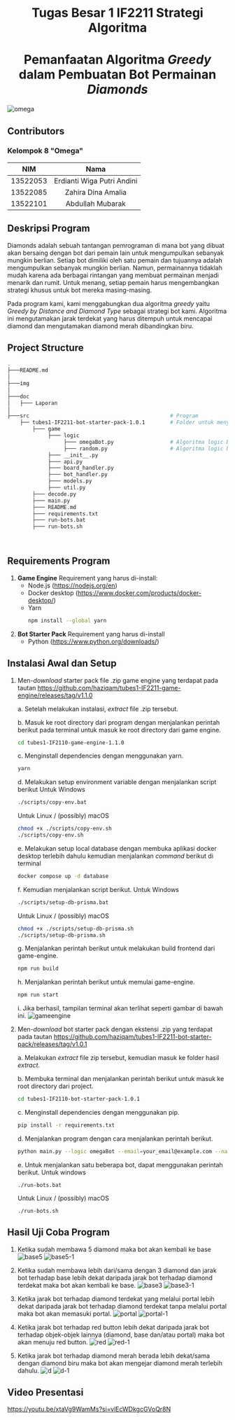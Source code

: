 <h1 align="center"> Tugas Besar 1 IF2211 Strategi Algoritma </h1>
<h1 align="center">  Pemanfaatan Algoritma <em> Greedy </em> dalam Pembuatan Bot Permainan <em> Diamonds </em> </h1>

![omega](img/omega.jpg)

## Contributors
### **Kelompok 8 "Omega"**
|   NIM    |                  Nama                  |
| :------: | :------------------------------------: |
| 13522053 |       Erdianti Wiga Putri Andini       |
| 13522085 |          Zahira Dina Amalia            |
| 13522101 |           Abdullah Mubarak             |

## Deskripsi Program
Diamonds adalah sebuah tantangan pemrograman di mana bot yang dibuat akan bersaing dengan bot dari pemain lain untuk mengumpulkan sebanyak mungkin berlian. Setiap bot dimiliki oleh satu pemain dan tujuannya adalah mengumpulkan sebanyak mungkin berlian. Namun, permainannya tidaklah mudah karena ada berbagai rintangan yang membuat permainan menjadi menarik dan rumit. Untuk menang, setiap pemain harus mengembangkan strategi khusus untuk bot mereka masing-masing.

Pada program kami, kami menggabungkan dua algoritma *greedy* yaitu *Greedy by Distance and Diamond Type* sebagai strategi bot kami. Algoritma ini mengutamakan jarak terdekat yang harus ditempuh untuk mencapai diamond dan mengutamakan diamond merah dibandingkan biru.

## Project Structure
```bash
.
├───README.md
│
├───img                                   
│
├───doc  
│   ├─── Laporan
│                      
├───src                                             # Program
    ├── tubes1-IF2211-bot-starter-pack-1.0.1        # Folder untuk menyimpan algoritma      
        ├─── game
             ├─── logic 
                  ├─── omegaBot.py                  # Algoritma logic bot omega
                  ├─── random.py                    # Algoritma logic bot bawaan
             ├─── __init__.py 
             ├─── api.py 
             ├─── board_handler.py 
             ├─── bot_handler.py 
             ├─── models.py 
             ├─── util.py 
        ├─── decode.py
        ├─── main.py
        ├─── README.md
        ├─── requirements.txt
        ├─── run-bots.bat
        ├─── run-bots.sh

        


```


## Requirements Program
1. **Game Engine**
    Requirement yang harus di-install: 
    - Node.js (https://nodejs.org/en) 
    - Docker desktop (https://www.docker.com/products/docker-desktop/) 
    - Yarn
        ```bash
        npm install --global yarn
        ```
2. **Bot Starter Pack**
    Requirement yang harus di-install
    - Python (https://www.python.org/downloads/) 


## Instalasi Awal dan Setup
1. Men-*download* starter pack file .zip game engine yang terdapat pada tautan https://github.com/haziqam/tubes1-IF2211-game-engine/releases/tag/v1.1.0

    a. Setelah melakukan instalasi, *extract* file .zip tersebut.
    
    b. Masuk ke root directory dari program dengan menjalankan perintah berikut pada terminal untuk masuk ke root directory dari game engine.
    ```bash
    cd tubes1-IF2110-game-engine-1.1.0
    ```
    c. Menginstall dependencies dengan menggunakan yarn. 
    ``` bash
    yarn
    ```
    d. Melakukan setup environment variable dengan menjalankan script berikut
    Untuk Windows
    ```bash
    ./scripts/copy-env.bat
    ```
	Untuk Linux / (possibly) macOS
    ```bash
    chmod +x ./scripts/copy-env.sh
    ./scripts/copy-env.sh
    ```    
    e. Melakukan setup local database dengan membuka aplikasi docker desktop terlebih dahulu kemudian menjalankan *command* berikut di terminal
    ```bash
    docker compose up -d database
    ```
    f. Kemudian menjalankan script berikut. 
    Untuk Windows
    ```bash
    ./scripts/setup-db-prisma.bat
    ```
    Untuk Linux / (possibly) macOS
    ```bash
    chmod +x ./scripts/setup-db-prisma.sh
    ./scripts/setup-db-prisma.sh
    ```
    g. Menjalankan perintah berikut untuk melakukan build frontend dari game-engine.
    ```bash
    npm run build
    ```
    h. Menjalankan perintah berikut untuk memulai game-engine.
    ```bash
    npm run start
    ```
    i. Jika berhasil, tampilan terminal akan terlihat seperti gambar di bawah ini.
    ![gameengine](img/gameengine.png)


2. Men-*download* bot starter pack dengan ekstensi .zip yang terdapat pada tautan https://github.com/haziqam/tubes1-IF2211-bot-starter-pack/releases/tag/v1.0.1 
    
    a. Melakukan *extract* file zip tersebut, kemudian masuk ke folder hasil *extract*.

    b. Membuka terminal dan menjalankan perintah berikut untuk masuk ke root directory dari project.
    ```bash
    cd tubes1-IF2110-bot-starter-pack-1.0.1
    ```
    c. Menginstall dependencies dengan menggunakan pip.
    ```bash
    pip install -r requirements.txt
    ```
    d. Menjalankan program dengan cara menjalankan perintah berikut. 
    ``` bash
    python main.py --logic omegaBot --email=your_email@example.com --name=your_name --password=your_password --team etimo
    ```
    e. Untuk menjalankan satu beberapa bot, dapat menggunakan perintah berikut.
    Untuk windows
    ```
    ./run-bots.bat
    ```
    Untuk Linux / (possibly) macOS
    ```
    ./run-bots.sh
    ```

## Hasil Uji Coba Program
1. Ketika sudah membawa 5 diamond maka bot akan kembali ke base
![base5](img/base5.png)
![base5-1](img/base5-1.png)

2. Ketika sudah membawa lebih dari/sama dengan 3 diamond dan jarak bot terhadap base lebih dekat daripada jarak bot terhadap diamond terdekat maka bot akan kembali ke base.
![base3](img/base3.png)
![base3-1](img/base3-1.png)

3. Ketika jarak bot terhadap diamond terdekat yang melalui portal lebih dekat daripada jarak bot terhadap diamond terdekat tanpa melalui portal maka bot akan memasuki portal.
![portal](img/portal.png)
![portal-1](img/portal-1.png)

4. Ketika jarak bot terhadap red button lebih dekat daripada jarak bot terhadap objek-objek lainnya (diamond, base dan/atau portal) maka bot akan menuju red button.
![red](img/red.png)
![red-1](img/red-1.png)

5. Ketika jarak bot terhadap diamond merah berada lebih dekat/sama dengan diamond biru maka bot akan mengejar diamond merah terlebih dahulu.
![d](img/d.png)
![d-1](img/d-1.png)


## Video Presentasi
https://youtu.be/xtaVg9WamMs?si=vlEcWDkgcGVoQr8N
